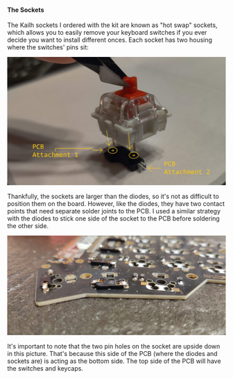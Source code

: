 #### The Sockets

The Kailh sockets I ordered with the kit are known as "hot swap" sockets, which
allows you to easily remove your keyboard switches if you ever decide you want
to install different onces. Each socket has two housing where the switches' pins
sit:

![A switch hovering above a socket in the position it would be installed in](/images/posts/2023-12-02-keyboard-corne-build-2/socket_switch.jpg)

Thankfully, the sockets are larger than the diodes, so it's not as difficult to
position them on the board. However, like the diodes, they have two contact
points that need separate solder joints to the PCB. I used a similar strategy
with the diodes to stick one side of the socket to the PCB before soldering the
other side.

![A complete socket, fully soldered onto the PCB](/images/posts/2023-12-02-keyboard-corne-build-2/socket_complete.jpg)

It's important to note that the two pin holes on the socket are upside down in
this picture. That's because this side of the PCB (where the diodes and sockets
are) is acting as the bottom side. The top side of the PCB will have the
switches and keycaps.

